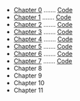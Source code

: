 
   + [Chapter 0](/chapter/text0.md) ....... [Code](/chapter/bn0.pl6)
   + [Chapter 1](/chapter/text1.md) ....... [Code](/chapter/bn1.pl6)
   + [Chapter 2](/chapter/text2.md) ....... [Code](/chapter/bn2.pl6)
   + [Chapter 3](/chapter/text3.md) ....... [Code](/chapter/bn3.pl6)
   + [Chapter 4](/chapter/text4.md) ....... [Code](/chapter/bn4.pl6)
   + [Chapter 5](/chapter/text5.md) ....... [Code](/chapter/bn5.pl6)
   + [Chapter 6](/chapter/text6.md) ....... [Code](/chapter/bn6.pl6)
   + [Chapter 7](/chapter/text7.md) ....... [Code](/chapter/bn7.pl6)
   + Chapter 8
   + Chapter 9
   + Chapter 10
   + Chapter 11
